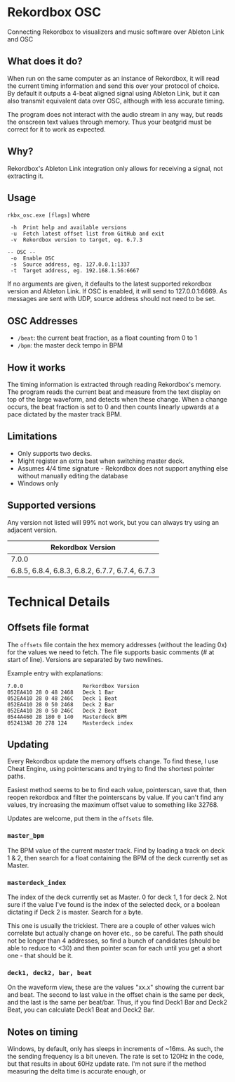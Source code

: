 # Rekordbox OSC
Connecting Rekordbox to visualizers and music software over Ableton Link and OSC

## What does it do?
When run on the same computer as an instance of Rekordbox, it will read the current timing information and send this over your protocol of choice. By default it outputs a 4-beat aligned signal using Ableton Link, but it can also transmit equivalent data over OSC, although with less accurate timing. 

The program does not interact with the audio stream in any way, but reads the onscreen text values through memory. Thus your beatgrid must be correct for it to work as expected. 

## Why?
Rekordbox's Ableton Link integration only allows for receiving a signal, not extracting it.

## Usage
`rkbx_osc.exe [flags]`
where
``` 
 -h  Print help and available versions
 -u  Fetch latest offset list from GitHub and exit
 -v  Rekordbox version to target, eg. 6.7.3

-- OSC --
 -o  Enable OSC
 -s  Source address, eg. 127.0.0.1:1337
 -t  Target address, eg. 192.168.1.56:6667
```
If no arguments are given, it defaults to the latest supported rekordbox version and Ableton Link. If OSC is enabled, it will send to 127.0.0.1:6669. As messages are sent with UDP, source address should not need to be set.

## OSC Addresses
 - `/beat`: the current beat fraction, as a float counting from 0 to 1
 - `/bpm`: the master deck tempo in BPM

## How it works
The timing information is extracted through reading Rekordbox's memory. The program reads the current beat and measure from the text display on top of the large waveform, and detects when these change.
When a change occurs, the beat fraction is set to 0 and then counts linearly upwards at a pace dictated by the master track BPM.

## Limitations
- Only supports two decks.
- Might register an extra beat when switching master deck.
- Assumes 4/4 time signature - Rekordbox does not support anything else without manually editing the database
- Windows only

## Supported versions
Any version not listed will 99% not work, but you can always try using an adjacent version.

| Rekordbox Version  |
| ----- |
| 7.0.0 |
| 6.8.5, 6.8.4, 6.8.3, 6.8.2, 6.7.7, 6.7.4, 6.7.3 |

# Technical Details

## Offsets file format
The `offsets` file contain the hex memory addresses (without the leading 0x) for the values we need to fetch. The file supports basic comments (# at start of line). Versions are separated by two newlines.

Example entry with explanations:
```
7.0.0                   Rerkordbox Version
052EA410 28 0 48 2468   Deck 1 Bar
052EA410 28 0 48 246C   Deck 1 Beat
052EA410 28 0 50 2468   Deck 2 Bar
052EA410 28 0 50 246C   Deck 2 Beat
0544A460 28 180 0 140   Masterdeck BPM
052413A8 20 278 124     Masterdeck index
```

## Updating
Every Rekordbox update the memory offsets change.
To find these, I use Cheat Engine, using pointerscans and trying to find the shortest pointer paths.

Easiest method seems to be to find each value, pointerscan, save that, then reopen rekordbox and filter the pointerscans by value. If you can't find any values, try increasing the maximum offset value to something like 32768.

Updates are welcome, put them in the `offsets` file.

### `master_bpm`
The BPM value of the current master track. Find by loading a track on deck 1 & 2, then search for a float containing the BPM of the deck currently set as Master.

### `masterdeck_index`
The index of the deck currently set as Master. 0 for deck 1, 1 for deck 2. Not sure if the value I've found is the index of the selected deck, or a boolean dictating if Deck 2 is master. Search for a byte.

This one is usually the trickiest. There are a couple of other values wich correlate but actually change on hover etc., so be careful. The path should not be longer than 4 addresses, so find a bunch of candidates (should be able to reduce to <30) and then pointer scan for each until you get a short one - that should be it.

### `deck1, deck2, bar, beat`
On the waveform view, these are the values "xx.x" showing the current bar and beat. The second to last value in the offset chain is the same per deck, and the last is the same per beat/bar. Thus, if you find Deck1 Bar and Deck2 Beat, you can calculate Deck1 Beat and Deck2 Bar.

## Notes on timing
Windows, by default, only has sleeps in increments of ~16ms. As such, the the sending frequency is a bit uneven. The rate is set to 120Hz in the code, but that results in about 60Hz update rate. I'm not sure if the method measuring the delta time is accurate enough, or 
